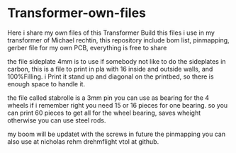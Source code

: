 # Transformer-own-files
Here i share my own files of this Transformer Build 
this files i use in my transformer of Michael rechtin, this repository include bom list, pinmapping, gerber file for my own PCB, everything is free to share

the file sideplate 4mm is to use if somebody not like to do the sideplates in carbon, this is a file to print in pla with 16 inside and outside walls, and 100%Filling.
i Print it stand up and diagonal on the printbed, so there is enough space to handle it. 

the file called stabrolle is a 3mm pin you can use as bearing for the 4 wheels if i remember right you need 15 or 16 pieces for one bearing. so you can print 60 pieces to get all for the wheel bearing, saves wheight otherwise you can use steel rods. 

my boom will be updatet with the screws in future
the pinmapping you can also use at nicholas rehm drehmflight vtol at github. 

